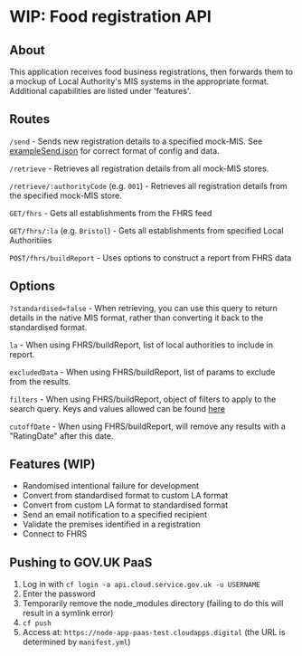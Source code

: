 # WIP: Food registration API

## About
This application receives food business registrations, then forwards them to a mockup of Local Authority's MIS systems in the appropriate format.
Additional capabilities are listed under 'features'.

## Routes
`/send` - Sends new registration details to a specified mock-MIS. See [exampleSend.json](exampleSend.json) for correct format of config and data.

`/retrieve` - Retrieves all registration details from all mock-MIS stores.

`/retrieve/:authorityCode` (e.g. `001`) - Retrieves all registration details from the specified mock-MIS store.

`GET/fhrs` - Gets all establishments from the FHRS feed

`GET/fhrs/:la` (e.g. `Bristol`) - Gets all establishments from specified Local Authoritiies

`POST/fhrs/buildReport` - Uses options to construct a report from FHRS data

## Options
`?standardised=false` - When retrieving, you can use this query to return details in the native MIS format, rather than converting it back to the standardised format.

`la` - When using FHRS/buildReport, list of local authorities to include in report.

`excludedData` - When using FHRS/buildReport, list of params to exclude from the results.

`filters` - When using FHRS/buildReport, object of filters to apply to the search query. Keys and values allowed can be found [here](http://api.ratings.food.gov.uk/Help/Api/GET-Establishments_name_address_longitude_latitude_maxDistanceLimit_businessTypeId_schemeTypeKey_ratingKey_ratingOperatorKey_localAuthorityId_countryId_sortOptionKey_pageNumber_pageSize) 

`cutoffDate` - When using FHRS/buildReport, will remove any results with a "RatingDate" after this date.

## Features (WIP)
- Randomised intentional failure for development
- Convert from standardised format to custom LA format
- Convert from custom LA format to standardised format
- Send an email notification to a specified recipient
- Validate the premises identified in a registration
- Connect to FHRS

## Pushing to GOV.UK PaaS
1. Log in with `cf login -a api.cloud.service.gov.uk -u USERNAME`
2. Enter the password
3. Temporarily remove the node_modules directory (failing to do this will result in a symlink error)
4. `cf push`
5. Access at: `https://node-app-paas-test.cloudapps.digital` (the URL is determined by `manifest.yml`)
